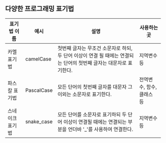 ## 다양한 프로그래밍 표기법

|표기법 이름|예시|설명|사용하는 곳|
|----------|------|-----|---------|
|카멜 표기법|camelCase|첫번째 글자는 무조건 소문자로 하되, 두 단어 이상이 연결 될 때에는 연결되는 단어의 첫번째 글자는 대문자로 표기한다.|지역변수 등
|파스칼 표기법|PascalCase|모든 단어의 첫번째 글자를 대문자 그 이외는 소문자로 표기한다.|전역변수, 함수, 클래스 등
|스네이크 표기법|snake_case|모든 단어를 소문자로 표기하되 두 단어 이상이 연결될 때에는 연결되는 부분을 언더바 '_'를 사용하여 연결한다.|지역변수 등

